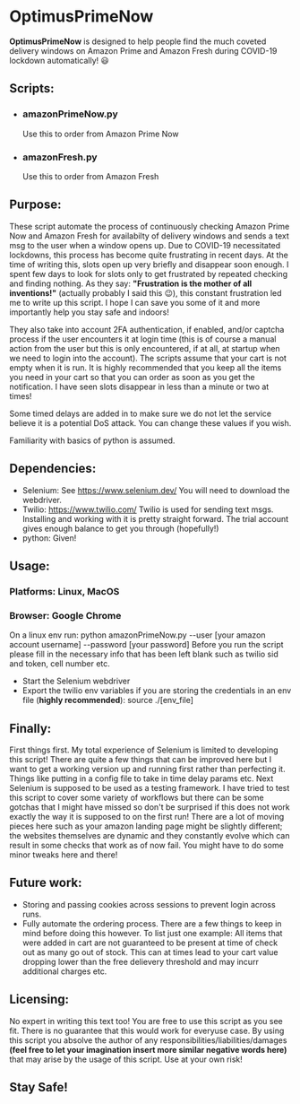 # OptimusPrimeNow
**OptimusPrimeNow** is designed to help people find the much coveted delivery windows on Amazon Prime and Amazon Fresh during COVID-19 lockdown automatically! :smiley:

## Scripts:
* ### amazonPrimeNow.py
  Use this to order from Amazon Prime Now
* ### amazonFresh.py
  Use this to order from Amazon Fresh
  
## Purpose:
These script automate the process of continuously checking Amazon Prime Now and Amazon Fresh for availabilty of delivery windows and sends a text msg to the user when a window opens up. Due to COVID-19 necessitated lockdowns, this process has become quite frustrating in recent days. At the time of writing this, slots open up very briefly and disappear soon enough. I spent few days to look for slots only to get frustrated by repeated checking and finding nothing. As they say: **"Frustration is the mother of all inventions!"** (actually probably I said this :wink:), this constant frustration led me to write up this script. I hope I can save you some of it and more importantly help you stay safe and indoors!

They also take into account 2FA authentication, if enabled, and/or captcha process if the user encounters it at login time (this is of course a manual action from the user but this is only encountered, if at all, at startup when we need to login into the account). The scripts assume that your cart is not empty when it is run. It is highly recommended that you keep all the items you need in your cart so that you can order as soon as you get the notification. I have seen slots disappear in less than a minute or two at times!

Some timed delays are added in to make sure we do not let the service believe it is a potential DoS attack. You can change these values if you wish.

Familiarity with basics of python is assumed.

## Dependencies:
* Selenium: See https://www.selenium.dev/
  You will need to download the webdriver.
* Twilio: https://www.twilio.com/
  Twilio is used for sending text msgs. Installing and working with it is pretty straight forward. The trial account gives enough balance to get you through (hopefully!)
* python: Given!

## Usage:
### Platforms: Linux, MacOS
### Browser: Google Chrome
On a linux env run: python amazonPrimeNow.py --user [your amazon account username] --password [your password]
Before you run the script please fill in the necessary info that has been left blank such as twilio sid and token, cell number etc.
* Start the Selenium webdriver
* Export the twilio env variables if you are storing the credentials in an env file (**highly recommended**): source ./[env_file]

## Finally:
First things first. My total experience of Selenium is limited to developing this script! There are quite a few things that can be improved here but I want to get a working version up and running first rather than perfecting it. Things like putting in a config file to take in time delay params etc. Next Selenium is supposed to be used as a testing framework. I have tried to test this script to cover some variety of workflows but there can be some gotchas that I might have missed so don't be surprised if this does not work exactly the way it is supposed to on the first run! There are a lot of moving pieces here such as your amazon landing page might be slightly different; the websites themselves are dynamic and they constantly evolve which can result in some checks that work as of now fail. You might have to do some minor tweaks here and there!

## Future work:
* Storing and passing cookies across sessions to prevent login across runs.
* Fully automate the ordering process. There are a few things to keep in mind before doing this however. To list just one example: All items that were added in cart are not guaranteed to be present at time of check out as many go out of stock. This can at times lead to your cart value dropping lower than the free delievery threshold and may incurr additional charges etc.

## Licensing:
No expert in writing this text too! You are free to use this script as you see fit. There is no guarantee that this would work for everyuse case. By using this script you absolve the author of any responsibilities/liabilities/damages **(feel free to let your imagination insert more similar negative words here)** that may arise by the usage of this script. Use at your own risk!
  
 ## Stay Safe! 
